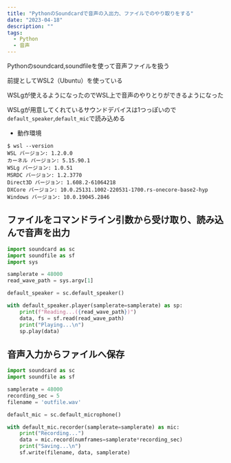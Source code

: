 ```yaml
---
title: "PythonのSoundcardで音声の入出力、ファイルでのやり取りをする"
date: "2023-04-18"
description: ""
tags:
  - Python
  - 音声
---
```


Pythonのsoundcard,soundfileを使って音声ファイルを扱う

前提としてWSL2（Ubuntu）を使っている

WSLgが使えるようになったのでWSL上で音声のやりとりができるようになった

WSLgが用意してくれているサウンドデバイスは1つっぽいので`default_speaker`,`default_mic`で読み込める

- 動作環境

```
$ wsl --version
WSL バージョン: 1.2.0.0
カーネル バージョン: 5.15.90.1
WSLg バージョン: 1.0.51
MSRDC バージョン: 1.2.3770
Direct3D バージョン: 1.608.2-61064218
DXCore バージョン: 10.0.25131.1002-220531-1700.rs-onecore-base2-hyp
Windows バージョン: 10.0.19045.2846
```

## ファイルをコマンドライン引数から受け取り、読み込んで音声を出力

```python
import soundcard as sc
import soundfile as sf
import sys

samplerate = 48000
read_wave_path = sys.argv[1]

default_speaker = sc.default_speaker()

with default_speaker.player(samplerate=samplerate) as sp:
    print(f"Reading...({read_wave_path})")
    data, fs = sf.read(read_wave_path)
    print("Playing...\n")
    sp.play(data)
```

## 音声入力からファイルへ保存


```python
import soundcard as sc
import soundfile as sf

samplerate = 48000
recording_sec = 5
filename = 'outfile.wav'

default_mic = sc.default_microphone()

with default_mic.recorder(samplerate=samplerate) as mic:
    print("Recording...")
    data = mic.record(numframes=samplerate*recording_sec)
    print("Saving...\n")
    sf.write(filename, data, samplerate)
```

